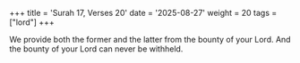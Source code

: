 +++
title = 'Surah 17, Verses 20'
date = '2025-08-27'
weight = 20
tags = ["lord"]
+++

We provide both the former and the latter from the bounty of your Lord. And the bounty of your Lord can never be withheld.